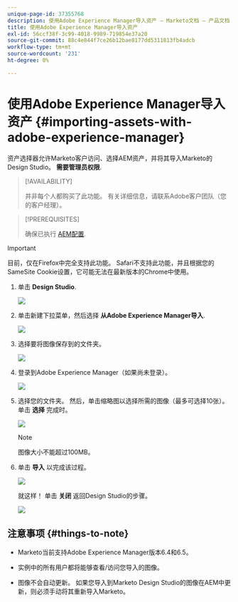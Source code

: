 ```yaml
---
unique-page-id: 37355768
description: 使用Adobe Experience Manager导入资产 — Marketo文档 — 产品文档
title: 使用Adobe Experience Manager导入资产
exl-id: 56ccf38f-3c99-4018-9989-719854e37a20
source-git-commit: 88c4e844f7ce26b12bae8177dd5311813fb4adcb
workflow-type: tm+mt
source-wordcount: '231'
ht-degree: 0%

---
```


# 使用Adobe Experience Manager导入资产 {#importing-assets-with-adobe-experience-manager}

资产选择器允许Marketo客户访问、选择AEM资产，并将其导入Marketo的Design Studio。 **需要管理员权限**.

>[!AVAILABILITY]
>
>并非每个人都购买了此功能。 有关详细信息，请联系Adobe客户团队（您的客户经理）。

>[!PREREQUISITES]
>
>确保已执行 [AEM配置](/help/marketo/product-docs/core-marketo-concepts/miscellaneous/configuring-adobe-experience-manager-integration.md).

>[!IMPORTANT]
>
>目前，仅在Firefox中完全支持此功能。 Safari不支持此功能，并且根据您的SameSite Cookie设置，它可能无法在最新版本的Chrome中使用。

1. 单击 **Design Studio**.

   ![](assets/importing-assets-with-adobe-experience-manager-1.png)

1. 单击新建下拉菜单，然后选择 **从Adobe Experience Manager导入**.

   ![](assets/importing-assets-with-adobe-experience-manager-2.png)

1. 选择要将图像保存到的文件夹。

   ![](assets/importing-assets-with-adobe-experience-manager-3.png)

1. 登录到Adobe Experience Manager（如果尚未登录）。

   ![](assets/importing-assets-with-adobe-experience-manager-4.png)

1. 选择您的文件夹。 然后，单击缩略图以选择所需的图像（最多可选择10张）。 单击 **选择** 完成时。

   ![](assets/importing-assets-with-adobe-experience-manager-5.png)

   >[!NOTE]
   >
   >图像大小不能超过100MB。

1. 单击 **导入** 以完成该过程。

   ![](assets/importing-assets-with-adobe-experience-manager-6.png)

   就这样！ 单击 **关闭** 返回Design Studio的步骤。

   ![](assets/importing-assets-with-adobe-experience-manager-7.png)

## 注意事项 {#things-to-note}

* Marketo当前支持Adobe Experience Manager版本6.4和6.5。

* 实例中的所有用户都将能够查看/访问您导入的图像。

* 图像不会自动更新。 如果您导入到Marketo Design Studio的图像在AEM中更新，则必须手动将其重新导入Marketo。
